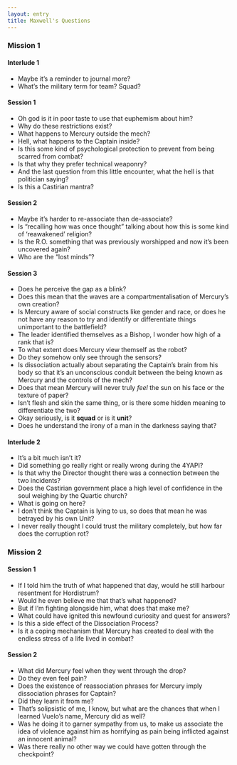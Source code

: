 ```yaml
---
layout: entry
title: Maxwell's Questions
---
```


### Mission 1
#### Interlude 1
- Maybe it’s a reminder to journal more?
- What’s the military term for team? Squad?

#### Session 1
- Oh god is it in poor taste to use that euphemism about him? 
- Why do these restrictions exist? 
- What happens to Mercury outside the mech?
- Hell, what happens to the Captain inside?
- Is this some kind of psychological protection to prevent from being scarred from combat?
- Is that why they prefer technical weaponry?
- And the last question from this little encounter, what the hell is that politician saying?
- Is this a Castirian mantra?

#### Session 2
- Maybe it’s harder to re-associate than de-associate?
- Is “recalling how was once thought” talking about how this is some kind of ‘reawakened’ religion? 
- Is the R.O. something that was previously worshipped and now it’s been uncovered again?
- Who are the “lost minds”?

#### Session 3
- Does he perceive the gap as a blink?
- Does this mean that the waves are a compartmentalisation of Mercury’s own creation?
- Is Mercury aware of social constructs like gender and race, or does he not have any reason to try and identify or differentiate things unimportant to the battlefield?
- The leader identified themselves as a Bishop, I wonder how high of a rank that is?
- To what extent does Mercury view themself as the robot? 
- Do they somehow only see through the sensors? 
- Is dissociation actually about separating the Captain’s brain from his body so that it’s an unconscious conduit between the being known as Mercury and the controls of the mech?
- Does that mean Mercury will never truly _feel_ the sun on his face or the texture of paper?
- Isn’t flesh and skin the same thing, or is there some hidden meaning to differentiate the two?
- Okay seriously, is it **squad** or is it **unit**?
- Does he understand the irony of a man in the darkness saying that?

#### Interlude 2
- It’s a bit much isn’t it? 
- Did something go really right or really wrong during the 4YAPI?
- Is that why the Director thought there was a connection between the two incidents? 
- Does the Castirian government place a high level of confidence in the soul weighing by the Quartic church?
- What is going on here?
- I don’t think the Captain is lying to us, so does that mean he was betrayed by his own Unit?
- I never really thought I could trust the military completely, but how far does the corruption rot? 

### Mission 2 
#### Session 1 
- If I told him the truth of what happened that day, would he still harbour resentment for Hordistrum? 
- Would he even believe me that that’s what happened?
- But if I’m fighting alongside him, what does that make me?
- What could have ignited this newfound curiosity and quest for answers?
- Is this a side effect of the Dissociation Process?
- Is it a coping mechanism that Mercury has created to deal with the endless stress of a life lived in combat?

#### Session 2
- What did Mercury feel when they went through the drop? 
- Do they even feel pain?
- Does the existence of reassociation phrases for Mercury imply dissociation phrases for Captain? 
- Did they learn it from me? 
- That’s solipsistic of me, I know, but what are the chances that when I learned Vuelo’s name, Mercury did as well?
- Was he doing it to garner sympathy from us, to make us associate the idea of violence against him as horrifying as pain being inflicted against an innocent animal?
- Was there really no other way we could have gotten through the checkpoint? 